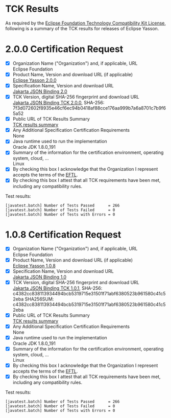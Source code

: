 TCK Results
===========

As required by the
[Eclipse Foundation Technology Compatibility Kit License](https://www.eclipse.org/legal/tck.php),
following is a summary of the TCK results for releases of Eclipse Yasson.

# 2.0.0 Certification Request

- [x] Organization Name ("Organization") and, if applicable, URL\
  Eclipse Foundation
- [x] Product Name, Version and download URL (if applicable)\
  [Eclipse Yasson 2.0.0](https://eclipse-ee4j.github.io/yasson)
- [x] Specification Name, Version and download URL\
  [Jakarta JSON Binding 2.0](https://jakarta.ee/specifications/jsonb/2.0/)
- [x] TCK Version, digital SHA-256 fingerprint and download URL\
  [Jakarta JSON Binding TCK 2.0.0](https://download.eclipse.org/ee4j/jakartaee-tck/jakartaee9-eftl/promoted/jakarta-jsonb-tck-2.0.0.zip), SHA-256: 7f3d072602f8935e46cf6ec94b0418af88cce176aa999b7a6a8701c7b9f65a52
- [x] Public URL of TCK Results Summary\
  [TCK results summary](https://eclipse-ee4j.github.io/yasson/tck/TCK-Results.html)
- [x] Any Additional Specification Certification Requirements\
  None
- [x] Java runtime used to run the implementation\
  Oracle JDK 1.8.0_191
- [x] Summary of the information for the certification environment, operating system, cloud, ...\
  Linux
- [x] By checking this box I acknowledge that the Organization I represent accepts the terms of the [EFTL](https://www.eclipse.org/legal/tck.php).
- [x] By checking this box I attest that all TCK requirements have been met, including any compatibility rules.

Test results:

```
[javatest.batch] Number of Tests Passed      = 266
[javatest.batch] Number of Tests Failed      = 0
[javatest.batch] Number of Tests with Errors = 0
```

# 1.0.8 Certification Request

- [x] Organization Name ("Organization") and, if applicable, URL\
  Eclipse Foundation
- [x] Product Name, Version and download URL (if applicable)\
  [Eclipse Yasson 1.0.8](https://eclipse-ee4j.github.io/yasson)
- [x] Specification Name, Version and download URL\
  [Jakarta JSON Binding 1.0](https://jakarta.ee/specifications/jsonb/1.0/)
- [x] TCK Version, digital SHA-256 fingerprint and download URL\
  [Jakarta JSON Binding TCK 1.0.1](http://download.eclipse.org/ee4j/jakartaee-tck/jakartaee8-eftl/promoted/eclipse-jsonb-tck-1.0.1.zip), SHA-256: c4382cc838113934494bcb5319715e31501f71abf6380523b961580c41c52eba
  SHA256SUM: c4382cc838113934494bcb5319715e31501f71abf6380523b961580c41c52eba
- [x] Public URL of TCK Results Summary\
  [TCK results summary](https://eclipse-ee4j.github.io/yasson/tck/TCK-Results.html)
- [x] Any Additional Specification Certification Requirements\
  None
- [x] Java runtime used to run the implementation\
  Oracle JDK 1.8.0_191
- [x] Summary of the information for the certification environment, operating system, cloud, ...\
  Linux
- [x] By checking this box I acknowledge that the Organization I represent accepts the terms of the [EFTL](https://www.eclipse.org/legal/tck.php).
- [x] By checking this box I attest that all TCK requirements have been met, including any compatibility rules.

Test results:

```
[javatest.batch] Number of Tests Passed      = 266
[javatest.batch] Number of Tests Failed      = 0
[javatest.batch] Number of Tests with Errors = 0
```
